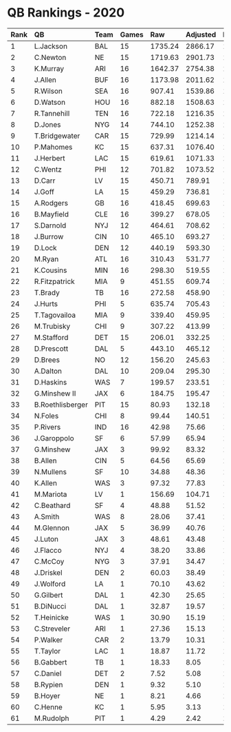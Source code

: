 # QB Rankings - 2020

| Rank | QB               | Team | Games | Raw     | Adjusted | Difficulty | Avg/Game | Normalized |
| :----| :----------------| :----| :-----| :-------| :--------| :----------| :--------| :----------|
| 1    | L.Jackson        | BAL  | 15    | 1735.24 | 2866.17  | 1.000      | 191.08   | 108.74     |
| 2    | C.Newton         | NE   | 15    | 1719.63 | 2901.73  | 1.000      | 193.45   | 107.79     |
| 3    | K.Murray         | ARI  | 16    | 1642.37 | 2754.38  | 1.000      | 172.15   | 105.97     |
| 4    | J.Allen          | BUF  | 16    | 1173.98 | 2011.62  | 1.000      | 125.73   | 87.59      |
| 5    | R.Wilson         | SEA  | 16    | 907.41  | 1539.86  | 1.000      | 96.24    | 75.91      |
| 6    | D.Watson         | HOU  | 16    | 882.18  | 1508.63  | 1.000      | 94.29    | 75.14      |
| 7    | R.Tannehill      | TEN  | 16    | 722.18  | 1216.35  | 1.000      | 76.02    | 67.90      |
| 8    | D.Jones          | NYG  | 14    | 744.10  | 1252.38  | 1.000      | 89.46    | 67.18      |
| 9    | T.Bridgewater    | CAR  | 15    | 729.99  | 1214.14  | 1.000      | 80.94    | 67.08      |
| 10   | P.Mahomes        | KC   | 15    | 637.31  | 1076.40  | 1.000      | 71.76    | 63.76      |
| 11   | J.Herbert        | LAC  | 15    | 619.61  | 1071.33  | 1.000      | 71.42    | 63.64      |
| 12   | C.Wentz          | PHI  | 12    | 701.82  | 1073.52  | 1.000      | 89.46    | 61.48      |
| 13   | D.Carr           | LV   | 15    | 450.71  | 789.91   | 1.000      | 52.66    | 56.85      |
| 14   | J.Goff           | LA   | 15    | 459.29  | 736.81   | 1.000      | 49.12    | 55.57      |
| 15   | A.Rodgers        | GB   | 16    | 418.45  | 699.63   | 1.000      | 43.73    | 55.11      |
| 16   | B.Mayfield       | CLE  | 16    | 399.27  | 678.05   | 1.000      | 42.38    | 54.58      |
| 17   | S.Darnold        | NYJ  | 12    | 464.61  | 708.62   | 1.000      | 59.05    | 53.43      |
| 18   | J.Burrow         | CIN  | 10    | 465.10  | 693.27   | 1.000      | 69.33    | 52.38      |
| 19   | D.Lock           | DEN  | 12    | 440.19  | 593.30   | 1.000      | 49.44    | 51.22      |
| 20   | M.Ryan           | ATL  | 16    | 310.43  | 531.77   | 1.000      | 33.24    | 50.96      |
| 21   | K.Cousins        | MIN  | 16    | 298.30  | 519.55   | 1.000      | 32.47    | 50.65      |
| 22   | R.Fitzpatrick    | MIA  | 9     | 451.55  | 609.74   | 1.000      | 67.75    | 49.78      |
| 23   | T.Brady          | TB   | 16    | 272.58  | 458.90   | 1.000      | 28.68    | 49.15      |
| 24   | J.Hurts          | PHI  | 5     | 635.74  | 705.43   | 1.000      | 141.09   | 48.76      |
| 25   | T.Tagovailoa     | MIA  | 9     | 339.40  | 459.95   | 1.000      | 51.11    | 46.84      |
| 26   | M.Trubisky       | CHI  | 9     | 307.22  | 413.99   | 1.000      | 46.00    | 45.93      |
| 27   | M.Stafford       | DET  | 15    | 206.01  | 332.25   | 1.000      | 22.15    | 45.81      |
| 28   | D.Prescott       | DAL  | 5     | 443.10  | 465.12   | 1.000      | 93.02    | 45.02      |
| 29   | D.Brees          | NO   | 12    | 156.20  | 245.63   | 1.000      | 20.47    | 43.87      |
| 30   | A.Dalton         | DAL  | 10    | 209.04  | 295.30   | 1.000      | 29.53    | 43.85      |
| 31   | D.Haskins        | WAS  | 7     | 199.57  | 233.51   | 1.000      | 33.36    | 41.94      |
| 32   | G.Minshew II     | JAX  | 6     | 184.75  | 195.47   | 1.000      | 32.58    | 41.06      |
| 33   | B.Roethlisberger | PIT  | 15    | 80.93   | 132.18   | 1.000      | 8.81     | 40.98      |
| 34   | N.Foles          | CHI  | 8     | 99.44   | 140.51   | 1.000      | 17.56    | 40.43      |
| 35   | P.Rivers         | IND  | 16    | 42.98   | 75.66    | 1.000      | 4.73     | 39.66      |
| 36   | J.Garoppolo      | SF   | 6     | 57.99   | 65.94    | 1.000      | 10.99    | 38.89      |
| 37   | G.Minshew        | JAX  | 3     | 99.92   | 83.32    | 1.000      | 27.77    | 38.85      |
| 38   | B.Allen          | CIN  | 5     | 64.56   | 65.69    | 1.000      | 13.14    | 38.84      |
| 39   | N.Mullens        | SF   | 10    | 34.88   | 48.36    | 1.000      | 4.84     | 38.78      |
| 40   | K.Allen          | WAS  | 3     | 97.32   | 77.83    | 1.000      | 25.94    | 38.78      |
| 41   | M.Mariota        | LV   | 1     | 156.69  | 104.71   | 1.000      | 104.71   | 38.65      |
| 42   | C.Beathard       | SF   | 4     | 48.88   | 51.52    | 1.000      | 12.88    | 38.52      |
| 43   | A.Smith          | WAS  | 8     | 28.06   | 37.41    | 1.000      | 4.68     | 38.49      |
| 44   | M.Glennon        | JAX  | 5     | 36.99   | 40.76    | 1.000      | 8.15     | 38.42      |
| 45   | J.Luton          | JAX  | 3     | 48.61   | 43.48    | 1.000      | 14.49    | 38.34      |
| 46   | J.Flacco         | NYJ  | 4     | 38.20   | 33.86    | 1.000      | 8.46     | 38.27      |
| 47   | C.McCoy          | NYG  | 3     | 37.91   | 34.47    | 1.000      | 11.49    | 38.23      |
| 48   | J.Driskel        | DEN  | 2     | 60.03   | 38.49    | 1.000      | 19.24    | 38.22      |
| 49   | J.Wolford        | LA   | 1     | 70.10   | 43.62    | 1.000      | 43.62    | 38.15      |
| 50   | G.Gilbert        | DAL  | 1     | 42.30   | 25.65    | 1.000      | 25.65    | 38.00      |
| 51   | B.DiNucci        | DAL  | 1     | 32.87   | 19.57    | 1.000      | 19.57    | 37.95      |
| 52   | T.Heinicke       | WAS  | 1     | 30.90   | 15.19    | 1.000      | 15.19    | 37.92      |
| 53   | C.Streveler      | ARI  | 1     | 27.36   | 15.13    | 1.000      | 15.13    | 37.91      |
| 54   | P.Walker         | CAR  | 2     | 13.79   | 10.31    | 1.000      | 5.16     | 37.90      |
| 55   | T.Taylor         | LAC  | 1     | 18.87   | 11.72    | 1.000      | 11.72    | 37.89      |
| 56   | B.Gabbert        | TB   | 1     | 18.33   | 8.05     | 1.000      | 8.05     | 37.86      |
| 57   | C.Daniel         | DET  | 2     | 7.52    | 5.08     | 1.000      | 2.54     | 37.85      |
| 58   | B.Rypien         | DEN  | 1     | 9.32    | 5.10     | 1.000      | 5.10     | 37.83      |
| 59   | B.Hoyer          | NE   | 1     | 8.21    | 4.66     | 1.000      | 4.66     | 37.83      |
| 60   | C.Henne          | KC   | 1     | 5.95    | 3.13     | 1.000      | 3.13     | 37.82      |
| 61   | M.Rudolph        | PIT  | 1     | 4.29    | 2.42     | 1.000      | 2.42     | 37.81      |

